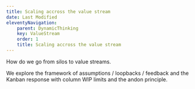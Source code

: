 ```yaml
---
title: Scaling accross the value stream
date: Last Modified
eleventyNavigation:
    parent: DynamicThinking
    key: ValueStream
    order: 1
    title: Scaling accross the value stream
---
```



How do we go from silos to value streams.

We explore the framework of assumptions / loopbacks / feedback and the Kanban response with column WIP limits and the
andon principle.
